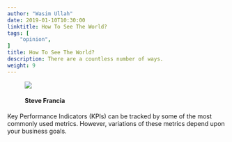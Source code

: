 ```yaml
---
author: "Wasim Ullah"
date: 2019-01-10T10:30:00
linktitle: How To See The World?
tags: [
    "opinion",
]
title: How To See The World?
description: There are a countless number of ways.
weight: 9
---
```


<figure>
    <img src=/images/world.jpg"  />
  <figcaption>
      <h4>Steve Francia</h4>
  </figcaption>
</figure>

Key Performance Indicators (KPIs) can be tracked by some of the most commonly used metrics. However, variations of these metrics depend upon your business goals.
